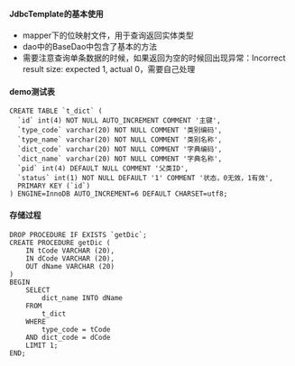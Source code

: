 #### JdbcTemplate的基本使用
* mapper下的位映射文件，用于查询返回实体类型
* dao中的BaseDao中包含了基本的方法
* 需要注意查询单条数据的时候，如果返回为空的时候回出现异常：Incorrect result size: expected 1, actual 0，需要自己处理

#### demo测试表
```
CREATE TABLE `t_dict` (
  `id` int(4) NOT NULL AUTO_INCREMENT COMMENT '主键',
  `type_code` varchar(20) NOT NULL COMMENT '类别编码',
  `type_name` varchar(20) NOT NULL COMMENT '类别名称',
  `dict_code` varchar(20) NOT NULL COMMENT '字典编码',
  `dict_name` varchar(20) NOT NULL COMMENT '字典名称',
  `pid` int(4) DEFAULT NULL COMMENT '父类ID',
  `status` int(1) NOT NULL DEFAULT '1' COMMENT '状态，0无效，1有效',
  PRIMARY KEY (`id`)
) ENGINE=InnoDB AUTO_INCREMENT=6 DEFAULT CHARSET=utf8;
```

#### 存储过程
```
DROP PROCEDURE IF EXISTS `getDic`;
CREATE PROCEDURE getDic (
	IN tCode VARCHAR (20),
	IN dCode VARCHAR (20),
	OUT dName VARCHAR (20)
)
BEGIN
	SELECT
		dict_name INTO dName
	FROM
		t_dict
	WHERE
		type_code = tCode
	AND dict_code = dCode
	LIMIT 1;
END;
```